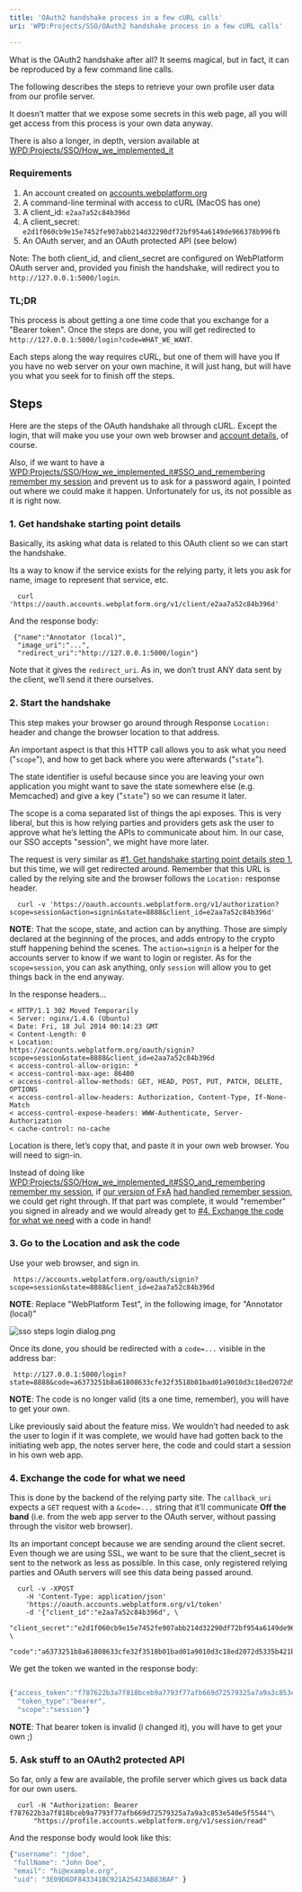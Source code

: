 ```yaml
---
title: 'OAuth2 handshake process in a few cURL calls'
uri: 'WPD:Projects/SSO/OAuth2 handshake process in a few cURL calls'

---
```

What is the OAuth2 handshake after all? It seems magical, but in fact, it can be reproduced by a few command line calls.

The following describes the steps to retrieve your own profile user data from our profile server.

It doesn’t matter that we expose some secrets in this web page, all you will get access from this process is your own data anyway.

There is also a longer, in depth, version available at [WPD:Projects/SSO/How\_we\_implemented\_it](/WPD:Projects/SSO/How_we_implemented_it)

### Requirements

1.  An account created on [accounts.webplatform.org](https://accounts.webplatform.org/)
2.  A command-line terminal with access to cURL (MacOS has one)
3.  A client\_id: `e2aa7a52c84b396d`
4.  A client\_secret: `e2d1f060cb9e15e7452fe907abb214d32290df72bf954a6149de966378b996fb`
5.  An OAuth server, and an OAuth protected API (see below)

Note: The both client\_id, and client\_secret are configured on WebPlatform OAuth server and, provided you finish the handshake, will redirect you to `http://127.0.0.1:5000/login`.

### TL;DR

This process is about getting a one time code that you exchange for a "Bearer token". Once the steps are done, you will get redirected to `http://127.0.0.1:5000/login?code=WHAT_WE_WANT`.

Each steps along the way requires cURL, but one of them will have you If you have no web server on your own machine, it will just hang, but will have you what you seek for to finish off the steps.

## Steps

Here are the steps of the OAuth handshake all through cURL. Except the login, that will make you use your own web browser and [account details](https://accounts.webplatform.org/), of course.

Also, if we want to have a [WPD:Projects/SSO/How\_we\_implemented\_it\#SSO\_and\_remembering remember my session](/WPD:Projects/SSO/How_we_implemented_it#SSO_and_remembering_remember_my_session) and prevent us to ask for a password again, I pointed out where we could make it happen. Unfortunately for us, its not possible as it is right now.

### 1. Get handshake starting point details

Basically, its asking what data is related to this OAuth client so we can start the handshake.

Its a way to know if the service exists for the relying party, it lets you ask for name, image to represent that service, etc.

```
  curl 'https://oauth.accounts.webplatform.org/v1/client/e2aa7a52c84b396d'
```

 And the response body:

```
 {"name":"Annotator (local)",
  "image_uri":"...",
  "redirect_uri":"http://127.0.0.1:5000/login"}
```

 Note that it gives the `redirect_uri`. As in, we don’t trust ANY data sent by the client, we’ll send it there ourselves.

### 2. Start the handshake

This step makes your browser go around through Response `Location: ` header and change the browser location to that address.

An important aspect is that this HTTP call allows you to ask what you need ("`scope`"), and how to get back where you were afterwards ("`state`").

The state identifier is useful because since you are leaving your own application you might want to save the state somewhere else (e.g. Memcached) and give a key ("`state`") so we can resume it later.

The scope is a coma separated list of things the api exposes. This is very liberal, but this is how relying parties and providers gets ask the user to approve what he’s letting the APIs to communicate about him. In our case, our SSO accepts "session", we might have more later.

The request is very similar as [\#1. Get handshake starting point details step 1](#1._Get_handshake_starting_point_details_step_1), but this time, we will get redirected around. Remember that this URL is called by the relying site and the browser follows the `Location:` response header.

```
  curl -v 'https://oauth.accounts.webplatform.org/v1/authorization?scope=session&action=signin&state=8888&client_id=e2aa7a52c84b396d'
```

**NOTE**: That the scope, state, and action can by anything. Those are simply declared at the beginning of the proces, and adds entropy to the crypto stuff happening behind the scenes. The `action=signin` is a helper for the accounts server to know if we want to login or register. As for the `scope=session`, you can ask anything, only `session` will allow you to get things back in the end anyway.

In the response headers...

```
< HTTP/1.1 302 Moved Temporarily
< Server: nginx/1.4.6 (Ubuntu)
< Date: Fri, 18 Jul 2014 00:14:23 GMT
< Content-Length: 0
< Location:
https://accounts.webplatform.org/oauth/signin?scope=session&state=8888&client_id=e2aa7a52c84b396d
< access-control-allow-origin: *
< access-control-max-age: 86400
< access-control-allow-methods: GET, HEAD, POST, PUT, PATCH, DELETE, OPTIONS
< access-control-allow-headers: Authorization, Content-Type, If-None-Match
< access-control-expose-headers: WWW-Authenticate, Server-Authorization
< cache-control: no-cache
```

 Location is there, let’s copy that, and paste it in your own web browser. You will need to sign-in.

Instead of doing like [WPD:Projects/SSO/How\_we\_implemented\_it\#SSO\_and\_remembering remember my session](/WPD:Projects/SSO/How_we_implemented_it#SSO_and_remembering_remember_my_session), if [our version of FxA](http://docs.webplatform.org/wiki/WPD:Projects/SSO/Adapt_Firefox_Accounts_for_WebPlatform) [had handled remember session](http://docs.webplatform.org/wiki/WPD:Projects/SSO/Improvements_roadmap#Leveraging_completely_OAuth2), we could get right through. If that part was complete, it would "remember" you signed in already and we would already get to [\#4. Exchange the code for what we need](#4._Exchange_the_code_for_what_we_need) with a code in hand!

### 3. Go to the Location and ask the code

Use your web browser, and sign in.

     https://accounts.webplatform.org/oauth/signin?scope=session&state=8888&client_id=e2aa7a52c84b396d

**NOTE**: Replace "WebPlatform Test", in the following image, for "Annotator (local)"

![sso steps login dialog.png](//static.webplatform.org/3/31/sso_steps_login_dialog.png)

 Once its done, you should be redirected with a `code=...` visible in the address bar:

     http://127.0.0.1:5000/login?state=8888&code=a6373251b8a61808633cfe32f3518b01bad01a9010d3c18ed2072d5335b421bb

**NOTE**: The code is no longer valid (its a one time, remember), you will have to get your own.

Like previously said about the feature miss. We wouldn’t had needed to ask the user to login if it was complete, we would have had gotten back to the initiating web app, the notes server here, the code and could start a session in his own web app.

### 4. Exchange the code for what we need

This is done by the backend of the relying party site. The `callback_uri` expects a `GET` request with a `&code=...` string that it’ll communicate **Off the band** (i.e. from the web app server to the OAuth server, without passing through the visitor web browser).

Its an important concept because we are sending around the client secret. Even though we are using SSL, we want to be sure that the client\_secret is sent to the network as less as possible. In this case, only registered relying parties and OAuth servers will see this data being passed around.

```
  curl -v -XPOST
    -H 'Content-Type: application/json'
    'https://oauth.accounts.webplatform.org/v1/token'
    -d '{"client_id":"e2aa7a52c84b396d", \
        "client_secret":"e2d1f060cb9e15e7452fe907abb214d32290df72bf954a6149de966378b996fb", \
         "code":"a6373251b8a61808633cfe32f3518b01bad01a9010d3c18ed2072d5335b421bb"}'
```

We get the token we wanted in the response body:

``` js

{"access_token":"f787622b3a7f818bceb9a7793f77afb669d72579325a7a9a3c853e540e5f5544",
  "token_type":"bearer",
  "scope":"session"}
```

**NOTE**: That bearer token is invalid (i changed it), you will have to get your own ;)

### 5. Ask stuff to an OAuth2 protected API

So far, only a few are available, the profile server which gives us back data for our own users.

```
  curl -H "Authorization: Bearer f787622b3a7f818bceb9a7793f77afb669d72579325a7a9a3c853e540e5f5544"\
      "https://profile.accounts.webplatform.org/v1/session/read"
```

 And the response body would look like this:

``` js
{"username": "jdoe",
 "fullName": "John Doe",
 "email": "hi@example.org",
 "uid": "3E09D6DF843341BC921A25423AB83BAF" }
```
